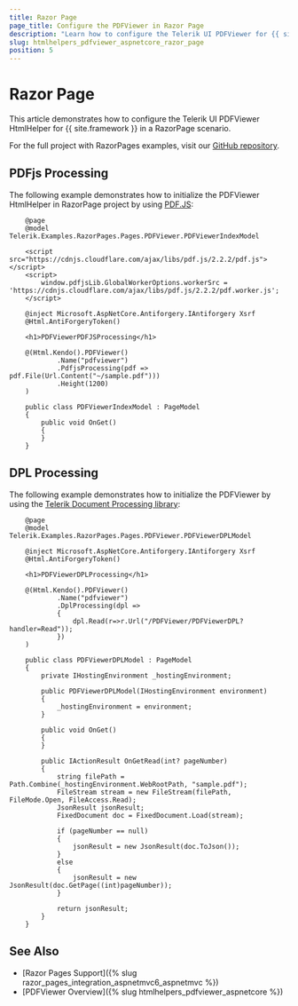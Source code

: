 ```yaml
---
title: Razor Page
page_title: Configure the PDFViewer in Razor Page
description: "Learn how to configure the Telerik UI PDFViewer for {{ site.framework }} in RazorPages scenario."
slug: htmlhelpers_pdfviewer_aspnetcore_razor_page
position: 5
---
```


# Razor Page

This article demonstrates how to configure the Telerik UI PDFViewer HtmlHelper for {{ site.framework }} in a RazorPage scenario.

For the full project with RazorPages examples, visit our [GitHub repository](https://github.com/telerik/ui-for-aspnet-core-examples/tree/master/Telerik.Examples.RazorPages).

## PDFjs Processing

The following example demonstrates how to initialize the PDFViewer HtmlHelper in RazorPage project by using [PDF.JS](https://mozilla.github.io/pdf.js/):

```tab-RazorPage(csthml)
    @page
    @model Telerik.Examples.RazorPages.Pages.PDFViewer.PDFViewerIndexModel

    <script src="https://cdnjs.cloudflare.com/ajax/libs/pdf.js/2.2.2/pdf.js"></script>
    <script>
        window.pdfjsLib.GlobalWorkerOptions.workerSrc = 'https://cdnjs.cloudflare.com/ajax/libs/pdf.js/2.2.2/pdf.worker.js';
    </script>

    @inject Microsoft.AspNetCore.Antiforgery.IAntiforgery Xsrf
    @Html.AntiForgeryToken()

    <h1>PDFViewerPDFJSProcessing</h1>

    @(Html.Kendo().PDFViewer()
            .Name("pdfviewer")
            .PdfjsProcessing(pdf => pdf.File(Url.Content("~/sample.pdf")))
            .Height(1200)
    )
```
```tab-PageModel(cshtml.cs)      
	public class PDFViewerIndexModel : PageModel
    {
        public void OnGet()
        {
        }
    }
```

## DPL Processing

The following example demonstrates how to initialize the PDFViewer by using the [Telerik Document Processing library](https://docs.telerik.com/devtools/document-processing/introduction):

```tab-RazorPage(csthml)
    @page
    @model Telerik.Examples.RazorPages.Pages.PDFViewer.PDFViewerDPLModel

    @inject Microsoft.AspNetCore.Antiforgery.IAntiforgery Xsrf
    @Html.AntiForgeryToken()

    <h1>PDFViewerDPLProcessing</h1>

    @(Html.Kendo().PDFViewer()
            .Name("pdfviewer")
            .DplProcessing(dpl =>
            {
                dpl.Read(r=>r.Url("/PDFViewer/PDFViewerDPL?handler=Read"));
            })
    )
```
```tab-PageModel(cshtml.cs)      
	public class PDFViewerDPLModel : PageModel
    {
        private IHostingEnvironment _hostingEnvironment;

        public PDFViewerDPLModel(IHostingEnvironment environment)
        {
            _hostingEnvironment = environment;
        }

        public void OnGet()
        {
        }

        public IActionResult OnGetRead(int? pageNumber)
        {
            string filePath = Path.Combine(_hostingEnvironment.WebRootPath, "sample.pdf");
            FileStream stream = new FileStream(filePath, FileMode.Open, FileAccess.Read);
            JsonResult jsonResult;
            FixedDocument doc = FixedDocument.Load(stream);

            if (pageNumber == null)
            {
                jsonResult = new JsonResult(doc.ToJson());
            }
            else
            {
                jsonResult = new JsonResult(doc.GetPage((int)pageNumber));
            }

            return jsonResult;
        }
    }
```

## See Also

* [Razor Pages Support]({% slug razor_pages_integration_aspnetmvc6_aspnetmvc %})
* [PDFViewer Overview]({% slug htmlhelpers_pdfviewer_aspnetcore %})